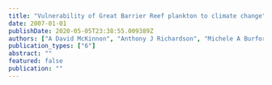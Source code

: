 ```yaml
---
title: "Vulnerability of Great Barrier Reef plankton to climate change"
date: 2007-01-01
publishDate: 2020-05-05T23:38:55.009389Z
authors: ["A David McKinnon", "Anthony J Richardson", "Michele A Burford", "Miles J Furnas"]
publication_types: ["6"]
abstract: ""
featured: false
publication: ""
---
```


